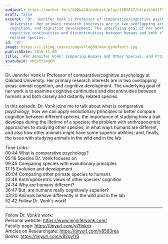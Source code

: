 ```yaml
---
audiourl: https://anchor.fm/s/822ba20/podcast/play/2005637/https%3A%2F%2Fd3ctxlq1ktw2nl.cloudfront.net%2Fproduction%2F2018-11-30%2F7707263-48000-2-1d5f80349a7f5.mp3
draft: false
excerpt: 'Dr. Jennifer Vonk is Professor of comparative/cognitive psychology at Oakland
  University. Her primary research interests are in two overlapping areas: animal
  cognition, and cognitive development. The underlying goal of her work is to examine
  cognitive continuities and discontinuities between humans and both closely and distantly
  related species. '
id: '97'
image: https://i.ytimg.com/vi/oNgvVrlmg6M/maxresdefault.jpg
publishDate: 2018-11-09
title: '#97 Jennifer Vonk: Comparing Humans and Other Species, and Primate Cognition'
youtubeid: oNgvVrlmg6M
---
```

<div class="timelinks">

Dr. Jennifer Vonk is Professor of comparative/cognitive psychology at Oakland University. Her primary research interests are in two overlapping areas: animal cognition, and cognitive development. The underlying goal of her work is to examine cognitive continuities and discontinuities between humans and both closely and distantly related species. 

In this episode, Dr. Vonk joins me to talk about what is comparative psychology; how we can apply evolutionary principles to better compare cognition between different species; the importance of studying how a trait develops during the lifetime of a species; the problem with anthropocentric approaches to studying other species; in what ways humans are different, and also how other animals might have some superior abilities; and, finally, the issue with studying animals in the wild and in the lab.

Time Links:  
<time>00:44</time> What is comparative psychology?  
<time>05:16</time> Species Dr. Vonk focuses on               
<time>09:45</time> Comparing species with evolutionary principles      
<time>17:15</time> Evolution and development      
<time>20:04</time> Comparing other primate species to humans      
<time>22:46</time> Anthropocentric views of other species’ cognition           
<time>24:34</time> Why are humans different?  
<time>36:47</time> But, are humans really cognitively superior?      
<time>43:20</time> Animals behave differently in the wild and in the lab  
<time>52:42</time> Follow Dr. Vonk’s work!

---

Follow Dr. Vonk’s work:  
Personal website: https://www.jennifervonk.com/   
Faculty page: https://tinyurl.com/y7flokrp  
Articles on Researchgate: https://tinyurl.com/y8583rea  
Books: https://tinyurl.com/y82gyfr6
</div>

